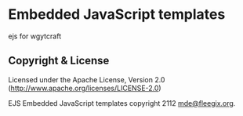 # Embedded JavaScript templates

ejs for wgytcraft

## Copyright & License
Licensed under the Apache License, Version 2.0
(<http://www.apache.org/licenses/LICENSE-2.0>)

EJS Embedded JavaScript templates copyright 2112
mde@fleegix.org.
